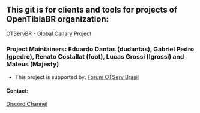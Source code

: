 ## This git is for clients and tools for projects of OpenTibiaBR organization:
[OTServBR - Global](https://github.com/opentibiabr/otservbr-global)
[Canary Project](https://github.com/opentibiabr/canary)

### Project Maintainers: Eduardo Dantas (dudantas), Gabriel Pedro (gpedro), Renato Costallat (foot), Lucas Grossi (lgrossi) and Mateus (Majesty)
* This project is supported by: [Forum OTServ Brasil](https://forums.otserv.com.br/)

#### Contact:
[Discord Channel](https://discord.gg/3NxYnyV)<br>
